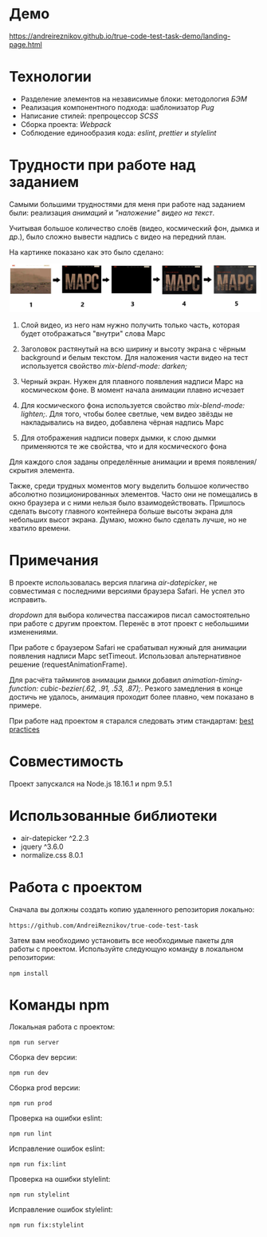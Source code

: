 # Демо

https://andreireznikov.github.io/true-code-test-task-demo/landing-page.html

# Технологии

- Разделение элементов на независимые блоки: методология *БЭМ*
- Реализация компонентного подхода: шаблонизатор *Pug*
- Написание стилей: препроцессор *SCSS*
- Сборка проекта: *Webpack*
- Соблюдение единообразия кода: *eslint*, *prettier* и *stylelint*

# Трудности при работе над заданием

Самыми большими трудностями для меня при работе над заданием были: реализация *анимаций* и *"наложение" видео на текст*.

Учитывая большое количество слоёв (видео, космический фон, дымка и др.), было сложно вывести надпись с видео на передний план.

На картинке показано как это было сделано:

![steps](/readme-img/steps.jpg "steps")

1. Слой видео, из него нам нужно получить только часть, которая будет отображаться "внутри" слова Марс

2. Заголовок растянутый на всю ширину и высоту экрана с чёрным background и белым текстом. Для наложения части видео на тест используется свойство *mix-blend-mode: darken;*

3. Черный экран. Нужен для плавного появления надписи Марс на космическом фоне. В момент начала анимации плавно исчезает

4. Для космического фона используется свойство *mix-blend-mode: lighten;*. Для того, чтобы более светлые, чем видео звёзды не накладывались на видео, добавлена чёрная надпись Марс

5. Для отображения надписи поверх дымки, к слою дымки применяются те же свойства, что и для космического фона

Для каждого слоя заданы определённые анимации и время появления/скрытия элемента.

Также, среди трудных моментов могу выделить большое количество абсолютно позиционированных элементов. Часто они не помещались в окно браузера и с ними нельзя было взаимодействовать. Пришлось сделать высоту главного контейнера больше высоты экрана для небольших высот экрана. Думаю, можно было сделать лучше, но не хватило времени.

# Примечания

В проекте использовалась версия плагина *air-datepicker*, не совместимая с последними версиями браузера Safari. Не успел это исправить.

*dropdown* для выбора количества пассажиров писал самостоятельно при работе с другим проектом. Перенёс в этот проект с небольшими изменениями.

При работе с браузером Safari не срабатывал нужный для анимации появления надписи Марс setTimeout. Использовал альтернативное решение (requestAnimationFrame).

Для расчёта таймингов анимации дымки добавил *animation-timing-function: cubic-bezier(.62, .91, .53, .87);*. Резкого замедления в конце достичь не удалось, анимация проходит более плавно, чем показано в примере.

При работе над проектом я старался следовать этим стандартам: [best practices](https://github.com/fullstack-development/front-end-best-practices)

# Совместимость

Проект запускался на Node.js 18.16.1 и npm 9.5.1

# Использованные библиотеки

- air-datepicker ^2.2.3
- jquery ^3.6.0
- normalize.css 8.0.1

# Работа с проектом

Сначала вы должны создать копию удаленного репозитория локально:

`https://github.com/AndreiReznikov/true-code-test-task`

Затем вам необходимо установить все необходимые пакеты для работы с проектом. Используйте следующую команду в локальном репозитории:

`npm install`

# Команды npm

Локальная работа с проектом:
```
npm run server
```
Сборка dev версии:
```
npm run dev
```
Сборка prod версии:
```
npm run prod
```
Проверка на ошибки eslint:
```
npm run lint
```
Исправление ошибок eslint:
```
npm run fix:lint
```
Проверка на ошибки stylelint:
```
npm run stylelint
```
Исправление ошибок stylelint:
```
npm run fix:stylelint
```

